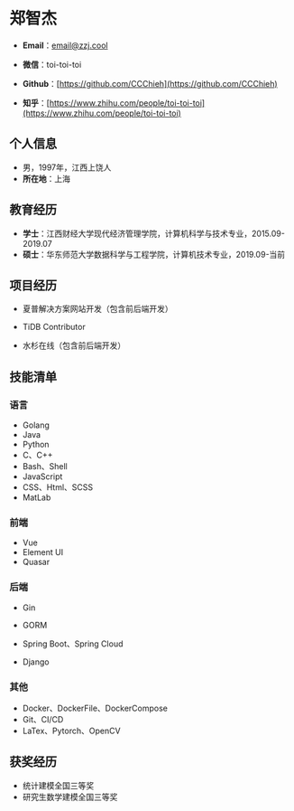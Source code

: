 # 郑智杰

* **Email**：email@zzj.cool

* **微信**：toi-toi-toi

* **Github**：[https://github.com/CCChieh](https://github.com/CCChieh)

* **知乎**：[https://www.zhihu.com/people/toi-toi-toi](https://www.zhihu.com/people/toi-toi-toi)

## 个人信息

* 男，1997年，江西上饶人
* **所在地**：上海

## 教育经历

* **学士**：江西财经大学现代经济管理学院，计算机科学与技术专业，2015.09-2019.07
* **硕士**：华东师范大学数据科学与工程学院，计算机技术专业，2019.09-当前

## 项目经历

* 夏普解决方案网站开发（包含前后端开发）

* TiDB Contributor

* 水杉在线（包含前后端开发）

## 技能清单

### 语言

* Golang
* Java
* Python
* C、C++
* Bash、Shell
* JavaScript
* CSS、Html、SCSS
* MatLab

### 前端

* Vue
* Element UI
* Quasar

### 后端

* Gin
* GORM

* Spring Boot、Spring Cloud
* Django

### 其他

* Docker、DockerFile、DockerCompose
* Git、CI/CD
* LaTex、Pytorch、OpenCV

## 获奖经历

* 统计建模全国三等奖
* 研究生数学建模全国三等奖